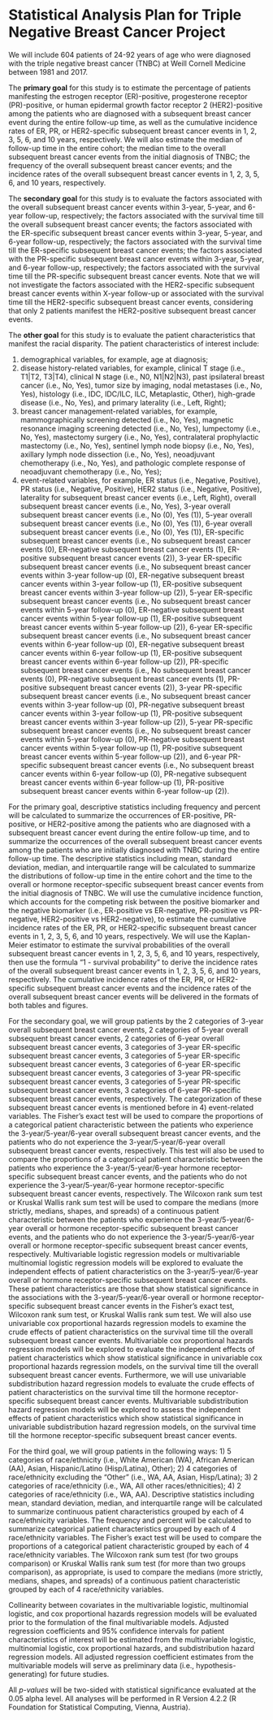 # Statistical Analysis Plan for Triple Negative Breast Cancer Project


We will include 604 patients of 24-92 years of age who were diagnosed with the triple negative breast cancer (TNBC) at Weill Cornell Medicine between 1981 and 2017. 

The **primary goal** for this study is to estimate the percentage of patients manifesting the estrogen receptor (ER)-positive, progesterone receptor (PR)-positive, or human epidermal growth factor receptor 2 (HER2)-positive among the patients who are diagnosed with a subsequent breast cancer event during the entire follow-up time, as well as the cumulative incidence rates of ER, PR, or HER2-specific subsequent breast cancer events in 1, 2, 3, 5, 6, and 10 years, respectively. We will also estimate the median of follow-up time in the entire cohort; the median time to the overall subsequent breast cancer events from the initial diagnosis of TNBC; the frequency of the overall subsequent breast cancer events; and the incidence rates of the overall subsequent breast cancer events in 1, 2, 3, 5, 6, and 10 years, respectively.

The **secondary goal** for this study is to evaluate the factors associated with the overall subsequent breast cancer events within 3-year, 5-year, and 6-year follow-up, respectively; the factors associated with the survival time till the overall subsequent breast cancer events; the factors associated with the ER-specific subsequent breast cancer events within 3-year, 5-year, and 6-year follow-up, respectively; the factors associated with the survival time till the ER-specific subsequent breast cancer events; the factors associated with the PR-specific subsequent breast cancer events within 3-year, 5-year, and 6-year follow-up, respectively; the factors associated with the survival time till the PR-specific subsequent breast cancer events. Note that we will not investigate the factors associated with the HER2-specific subsequent breast cancer events within X-year follow-up or associated with the survival time till the HER2-specific subsequent breast cancer events, considering that only 2 patients manifest the HER2-positive subsequent breast cancer events.

The **other goal** for this study is to evaluate the patient characteristics that manifest the racial disparity. The patient characteristics of interest include: 
1) demographical variables, for example, age at diagnosis; 
2) disease history-related variables, for example, clinical T stage (i.e., T1|T2, T3|T4), clinical N stage (i.e., N0, N1|N2|N3), past ipsilateral breast cancer (i.e., No, Yes), tumor size by imaging, nodal metastases (i.e., No, Yes), histology (i.e., IDC, IDC/ILC, ILC, Metaplastic, Other), high-grade disease (i.e., No, Yes), and primary laterality (i.e., Left, Right); 
3) breast cancer management-related variables, for example, mammographically screening detected (i.e., No, Yes), magnetic resonance imaging screening detected (i.e., No, Yes), lumpectomy (i.e., No, Yes), mastectomy surgery (i.e., No, Yes), contralateral prophylactic mastectomy (i.e., No, Yes), sentinel lymph node biopsy (i.e., No, Yes), axillary lymph node dissection (i.e., No, Yes), neoadjuvant chemotherapy (i.e., No, Yes), and pathologic complete response of neoadjuvant chemotherapy (i.e., No, Yes);
4) event-related variables, for example, ER status (i.e., Negative, Positive), PR status (i.e., Negative, Positive), HER2 status (i.e., Negative, Positive), laterality for subsequent breast cancer events (i.e., Left, Right), overall subsequent breast cancer events (i.e., No, Yes), 3-year overall subsequent breast cancer events (i.e., No (0), Yes (1)), 5-year overall subsequent breast cancer events (i.e., No (0), Yes (1)), 6-year overall subsequent breast cancer events (i.e., No (0), Yes (1)), ER-specific subsequent breast cancer events (i.e., No subsequent breast cancer events (0), ER-negative subsequent breast cancer events (1), ER-positive subsequent breast cancer events (2)), 3-year ER-specific subsequent breast cancer events (i.e., No subsequent breast cancer events within 3-year follow-up (0), ER-negative subsequent breast cancer events within 3-year follow-up (1), ER-positive subsequent breast cancer events within 3-year follow-up (2)), 5-year ER-specific subsequent breast cancer events (i.e., No subsequent breast cancer events within 5-year follow-up (0), ER-negative subsequent breast cancer events within 5-year follow-up (1), ER-positive subsequent breast cancer events within 5-year follow-up (2)), 6-year ER-specific subsequent breast cancer events (i.e., No subsequent breast cancer events within 6-year follow-up (0), ER-negative subsequent breast cancer events within 6-year follow-up (1), ER-positive subsequent breast cancer events within 6-year follow-up (2)), PR-specific subsequent breast cancer events (i.e., No subsequent breast cancer events (0), PR-negative subsequent breast cancer events (1), PR-positive subsequent breast cancer events (2)), 3-year PR-specific subsequent breast cancer events (i.e., No subsequent breast cancer events within 3-year follow-up (0), PR-negative subsequent breast cancer events within 3-year follow-up (1), PR-positive subsequent breast cancer events within 3-year follow-up (2)), 5-year PR-specific subsequent breast cancer events (i.e., No subsequent breast cancer events within 5-year follow-up (0), PR-negative subsequent breast cancer events within 5-year follow-up (1), PR-positive subsequent breast cancer events within 5-year follow-up (2)), and 6-year PR-specific subsequent breast cancer events (i.e., No subsequent breast cancer events within 6-year follow-up (0), PR-negative subsequent breast cancer events within 6-year follow-up (1), PR-positive subsequent breast cancer events within 6-year follow-up (2)).

For the primary goal, descriptive statistics including frequency and percent will be calculated to summarize the occurrences of ER-positive, PR-positive, or HER2-positive among the patients who are diagnosed with a subsequent breast cancer event during the entire follow-up time, and to summarize the occurrences of the overall subsequent breast cancer events among the patients who are initially diagnosed with TNBC during the entire follow-up time. The descriptive statistics including mean, standard deviation, median, and interquartile range will be calculated to summarize the distributions of follow-up time in the entire cohort and the time to the overall or hormone receptor-specific subsequent breast cancer events from the initial diagnosis of TNBC. We will use the cumulative incidence function, which accounts for the competing risk between the positive biomarker and the negative biomarker (i.e., ER-positive vs ER-negative, PR-positive vs PR-negative, HER2-positive vs HER2-negative), to estimate the cumulative incidence rates of the ER, PR, or HER2-specific subsequent breast cancer events in 1, 2, 3, 5, 6, and 10 years, respectively. We will use the Kaplan-Meier estimator to estimate the survival probabilities of the overall subsequent breast cancer events in 1, 2, 3, 5, 6, and 10 years, respectively, then use the formula “1 - survival probability” to derive the incidence rates of the overall subsequent breast cancer events in 1, 2, 3, 5, 6, and 10 years, respectively. The cumulative incidence rates of the ER, PR, or HER2-specific subsequent breast cancer events and the incidence rates of the overall subsequent breast cancer events will be delivered in the formats of both tables and figures.

For the secondary goal, we will group patients by the 2 categories of 3-year overall subsequent breast cancer events, 2 categories of 5-year overall subsequent breast cancer events, 2 categories of 6-year overall subsequent breast cancer events, 3 categories of 3-year ER-specific subsequent breast cancer events, 3 categories of 5-year ER-specific subsequent breast cancer events, 3 categories of 6-year ER-specific subsequent breast cancer events, 3 categories of 3-year PR-specific subsequent breast cancer events, 3 categories of 5-year PR-specific subsequent breast cancer events, 3 categories of 6-year PR-specific subsequent breast cancer events, respectively. The categorization of these subsequent breast cancer events is mentioned before in 4) event-related variables. The Fisher’s exact test will be used to compare the proportions of a categorical patient characteristic between the patients who experience the 3-year/5-year/6-year overall subsequent breast cancer events, and the patients who do not experience the 3-year/5-year/6-year overall subsequent breast cancer events, respectively. This test will also be used to compare the proportions of a categorical patient characteristic between the patients who experience the 3-year/5-year/6-year hormone receptor-specific subsequent breast cancer events, and the patients who do not experience the 3-year/5-year/6-year hormone receptor-specific subsequent breast cancer events, respectively. The Wilcoxon rank sum test or Kruskal Wallis rank sum test will be used to compare the medians (more strictly, medians, shapes, and spreads) of a continuous patient characteristic between the patients who experience the 3-year/5-year/6-year overall or hormone receptor-specific subsequent breast cancer events, and the patients who do not experience the 3-year/5-year/6-year overall or hormone receptor-specific subsequent breast cancer events, respectively. Multivariable logistic regression models or multivariable multinomial logistic regression models will be explored to evaluate the independent effects of patient characteristics on the 3-year/5-year/6-year overall or hormone receptor-specific subsequent breast cancer events. These patient characteristics are those that show statistical significance in the associations with the 3-year/5-year/6-year overall or hormone receptor-specific subsequent breast cancer events in the Fisher’s exact test, Wilcoxon rank sum test, or Kruskal Wallis rank sum test. We will also use univariable cox proportional hazards regression models to examine the crude effects of patient characteristics on the survival time till the overall subsequent breast cancer events. Multivariable cox proportional hazards regression models will be explored to evaluate the independent effects of patient characteristics which show statistical significance in univariable cox proportional hazards regression models, on the survival time till the overall subsequent breast cancer events. Furthermore, we will use univariable subdistribution hazard regression models to evaluate the crude effects of patient characteristics on the survival time till the hormone receptor-specific subsequent breast cancer events. Multivariable subdistribution hazard regression models will be explored to assess the independent effects of patient characteristics which show statistical significance in univariable subdistribution hazard regression models, on the survival time till the hormone receptor-specific subsequent breast cancer events. 

For the third goal, we will group patients in the following ways: 1) 5 categories of race/ethnicity (i.e., White American (WA), African American (AA), Asian, Hispanic/Latino (Hisp/Latina), Other); 2) 4 categories of race/ethnicity excluding the “Other” (i.e., WA, AA, Asian, Hisp/Latina); 3) 2 categories of race/ethnicity (i.e., WA, All other races/ethnicities); 4) 2 categories of race/ethnicity (i.e., WA, AA). Descriptive statistics including mean, standard deviation, median, and interquartile range will be calculated to summarize continuous patient characteristics grouped by each of 4 race/ethnicity variables. The frequency and percent will be calculated to summarize categorical patient characteristics grouped by each of 4 race/ethnicity variables. The Fisher’s exact test will be used to compare the proportions of a categorical patient characteristic grouped by each of 4 race/ethnicity variables. The Wilcoxon rank sum test (for two groups comparison) or Kruskal Wallis rank sum test (for more than two groups comparison), as appropriate, is used to compare the medians (more strictly, medians, shapes, and spreads) of a continuous patient characteristic grouped by each of 4 race/ethnicity variables.

Collinearity between covariates in the multivariable logistic, multinomial logistic, and cox proportional hazards regression models will be evaluated prior to the formulation of the final multivariable models. Adjusted regression coefficients and 95% confidence intervals for patient characteristics of interest will be estimated from the multivariable logistic, multinomial logistic, cox proportional hazards, and subdistribution hazard regression models. All adjusted regression coefficient estimates from the multivariable models will serve as preliminary data (i.e., hypothesis-generating) for future studies. 

All *p-values* will be two-sided with statistical significance evaluated at the 0.05 alpha level. All analyses will be performed in R Version 4.2.2 (R Foundation for Statistical Computing, Vienna, Austria).

